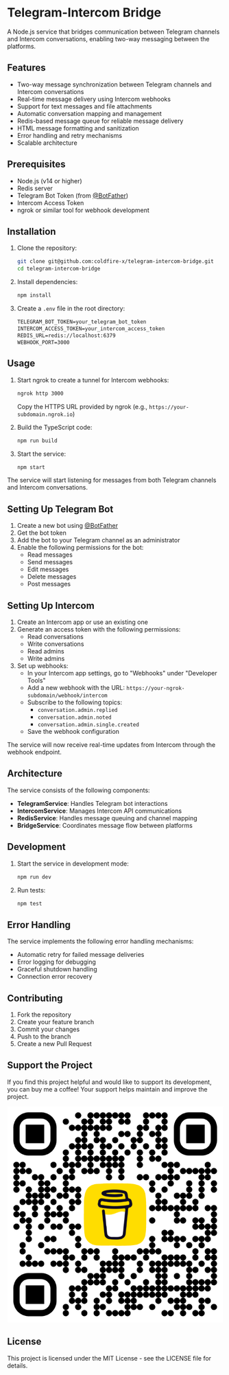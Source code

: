 # Telegram-Intercom Bridge

A Node.js service that bridges communication between Telegram channels and Intercom conversations, enabling two-way messaging between the platforms.

## Features

- Two-way message synchronization between Telegram channels and Intercom conversations
- Real-time message delivery using Intercom webhooks
- Support for text messages and file attachments
- Automatic conversation mapping and management
- Redis-based message queue for reliable message delivery
- HTML message formatting and sanitization
- Error handling and retry mechanisms
- Scalable architecture

## Prerequisites

- Node.js (v14 or higher)
- Redis server
- Telegram Bot Token (from [@BotFather](https://t.me/botfather))
- Intercom Access Token
- ngrok or similar tool for webhook development

## Installation

1. Clone the repository:
   ```bash
   git clone git@github.com:coldfire-x/telegram-intercom-bridge.git
   cd telegram-intercom-bridge
   ```

2. Install dependencies:
   ```bash
   npm install
   ```

3. Create a `.env` file in the root directory:
   ```
   TELEGRAM_BOT_TOKEN=your_telegram_bot_token
   INTERCOM_ACCESS_TOKEN=your_intercom_access_token
   REDIS_URL=redis://localhost:6379
   WEBHOOK_PORT=3000
   ```

## Usage

1. Start ngrok to create a tunnel for Intercom webhooks:
   ```bash
   ngrok http 3000
   ```
   Copy the HTTPS URL provided by ngrok (e.g., `https://your-subdomain.ngrok.io`)

2. Build the TypeScript code:
   ```bash
   npm run build
   ```

3. Start the service:
   ```bash
   npm start
   ```

The service will start listening for messages from both Telegram channels and Intercom conversations.

## Setting Up Telegram Bot

1. Create a new bot using [@BotFather](https://t.me/botfather)
2. Get the bot token
3. Add the bot to your Telegram channel as an administrator
4. Enable the following permissions for the bot:
   - Read messages
   - Send messages
   - Edit messages
   - Delete messages
   - Post messages

## Setting Up Intercom

1. Create an Intercom app or use an existing one
2. Generate an access token with the following permissions:
   - Read conversations
   - Write conversations
   - Read admins
   - Write admins
3. Set up webhooks:
   - In your Intercom app settings, go to "Webhooks" under "Developer Tools"
   - Add a new webhook with the URL: `https://your-ngrok-subdomain/webhook/intercom`
   - Subscribe to the following topics:
     - `conversation.admin.replied`
     - `conversation.admin.noted`
     - `conversation.admin.single.created`
   - Save the webhook configuration

The service will now receive real-time updates from Intercom through the webhook endpoint.

## Architecture

The service consists of the following components:

- **TelegramService**: Handles Telegram bot interactions
- **IntercomService**: Manages Intercom API communications
- **RedisService**: Handles message queuing and channel mapping
- **BridgeService**: Coordinates message flow between platforms

## Development

1. Start the service in development mode:
   ```bash
   npm run dev
   ```

2. Run tests:
   ```bash
   npm test
   ```

## Error Handling

The service implements the following error handling mechanisms:

- Automatic retry for failed message deliveries
- Error logging for debugging
- Graceful shutdown handling
- Connection error recovery

## Contributing

1. Fork the repository
2. Create your feature branch
3. Commit your changes
4. Push to the branch
5. Create a new Pull Request

## Support the Project

If you find this project helpful and would like to support its development, you can buy me a coffee! Your support helps maintain and improve the project.

[![Buy me a coffee](./docs/bmc_qr.png)](buymeacoffee.com/pengphy)

## License

This project is licensed under the MIT License - see the LICENSE file for details. 
